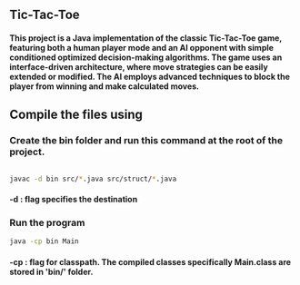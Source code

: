 ## Tic-Tac-Toe
#### This project is a Java implementation of the classic Tic-Tac-Toe game, featuring both a human player mode and an AI opponent with simple conditioned optimized decision-making algorithms. The game uses an interface-driven architecture, where move strategies can be easily extended or modified. The AI employs advanced techniques to block the player from winning and make calculated moves.

## Compile the files using
### Create the bin folder and run this command at the root of the project.
```bash

javac -d bin src/*.java src/struct/*.java
```
#### -d : flag specifies the destination

### Run the program
```bash
java -cp bin Main
```
#### -cp : flag for classpath. The compiled classes specifically Main.class are stored in 'bin/' folder.

